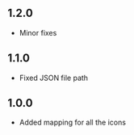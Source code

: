 ## 1.2.0

* Minor fixes

## 1.1.0

* Fixed JSON file path

## 1.0.0

* Added mapping for all the icons
